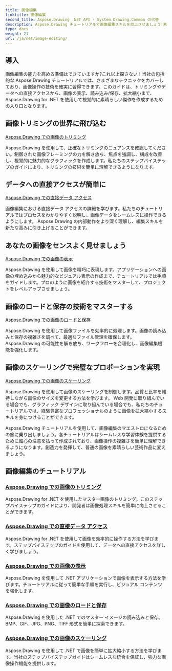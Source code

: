 ```yaml
---
title: 画像編集
linktitle: 画像編集
second_title: Aspose.Drawing .NET API - System.Drawing.Common の代替
description: Aspose.Drawing チュートリアルで画像編集スキルを向上させましょう!素晴らしい結果を生み出すためのトリミング、データへの直接アクセス、表示、およびスケーリングのテクニックを学びます。
type: docs
weight: 21
url: /ja/net/image-editing/
---
```


## 導入

画像編集の能力を高める準備はできていますか?これ以上探さない！当社の包括的な Aspose.Drawing チュートリアルでは、さまざまなテクニックをカバーしており、画像操作の技術を確実に習得できます。このガイドは、トリミングやデータへの直接アクセスから、画像の表示、読み込み/保存、拡大縮小まで、Aspose.Drawing for .NET を使用して視覚的に素晴らしい傑作を作成するための入り口となります。

## 画像トリミングの世界に飛び込む

[Aspose.Drawing での画像のトリミング](./cropping/)

Aspose.Drawing を使用して、正確なトリミングのニュアンスを確認してください。制御された画像フレーミングの力を解き放ち、焦点を強調し、構成を改善し、視覚的に魅力的なグラフィックを作成します。私たちのステップバイステップのガイドにより、トリミングの技術を簡単に理解できるようになります。

## データへの直接アクセスが簡単に

[Aspose.Drawing での直接データ アクセス](./direct-data-access/)

画像編集における直接データ アクセスの詳細を学びます。私たちのチュートリアルではプロセスをわかりやすく説明し、画像データをシームレスに操作できるようにします。 Aspose.Drawing の内部動作をより深く理解し、編集スキルを新たな高みに引き上げることができます。

## あなたの画像をセンスよく見せましょう

[Aspose.Drawing での画像の表示](./display/)

Aspose.Drawing を使用して画像を精巧に表現します。アプリケーションへの画像の埋め込みから魅力的なビジュアル表示の作成まで、チュートリアルでは手順をガイドします。プロのように画像を紹介する技術をマスターして、プロジェクトをレベルアップさせましょう。

## 画像のロードと保存の技術をマスターする

[Aspose.Drawing での画像のロードと保存](./load-save/)

Aspose.Drawing を使用して画像ファイルを効率的に処理します。画像の読み込みと保存の複雑さを調べて、最適なファイル管理を確保します。 Aspose.Drawing の可能性を解き放ち、ワークフローを合理化し、画像編集機能を強化します。

## 画像のスケーリングで完璧なプロポーションを実現

[Aspose.Drawing での画像のスケーリング](./scale/)

Aspose.Drawing を使用して画像のスケーリングを制御します。品質と比率を維持しながら画像のサイズを変更する方法を学びます。 Web 開発に取り組んでいる場合でも、グラフィック デザインに取り組んでいる場合でも、私たちのチュートリアルでは、経験豊富なプロフェッショナルのように画像を拡大縮小するスキルを身につけることができます。

Aspose.Drawing チュートリアルを使用して、画像編集のマエストロになるための旅に乗り出しましょう。各チュートリアルはシームレスな学習体験を提供するために細心の注意を払って作成されており、画像操作の複雑さを簡単に理解できるようになります。創造力を発揮して、普通の画像を素晴らしい芸術作品に変えましょう。
## 画像編集のチュートリアル
### [Aspose.Drawing での画像のトリミング](./cropping/)
Aspose.Drawing for .NET を使用したマスター画像のトリミング。このステップバイステップのガイドにより、開発者は画像処理スキルを簡単に向上させることができます。
### [Aspose.Drawing での直接データ アクセス](./direct-data-access/)
Aspose.Drawing for .NET を使用して画像を効率的に操作する方法を学びます。ステップバイステップのガイドを使用して、データへの直接アクセスを詳しく学びましょう。
### [Aspose.Drawing での画像の表示](./display/)
Aspose.Drawing を使用して .NET アプリケーションで画像を表示する方法を学びます。チュートリアルに従って簡単な手順を実行し、ビジュアル コンテンツを強化します。
### [Aspose.Drawing での画像のロードと保存](./load-save/)
Aspose.Drawing を使用した .NET でのマスター イメージの読み込みと保存。 BMP、GIF、JPG、PNG、TIFF 形式を簡単に探索できます。
### [Aspose.Drawing での画像のスケーリング](./scale/)
Aspose.Drawing を使用して .NET で画像を簡単に拡大縮小する方法を学びます。当社のステップバイステップガイドはシームレスな統合を保証し、強力な画像操作機能を提供します。